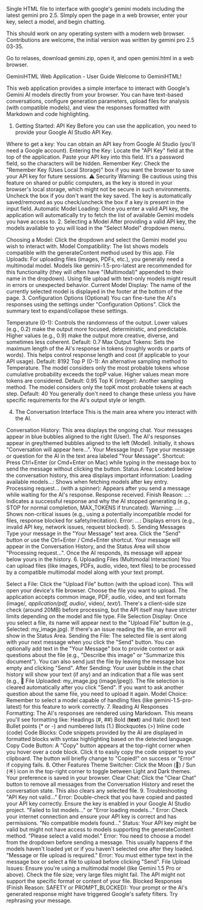 Single HTML file to interface with google's gemini models including the latest gemini pro 2.5. 
SImply open the page in a web browser, enter your key, select a model, and begin chatting.

This should work on any operating system with a modern web browser.
Contributions are welcome, the initial version was written by gemini pro 2.5 03-35.

Go to relases, download gemini.zip, open it, and open gemini.html in a web browser.

GeminiHTML Web Application - User Guide
Welcome to GeminiHTML!

This web application provides a simple interface to interact with Google's Gemini AI models directly from your browser. You can have text-based conversations, configure generation parameters, upload files for analysis (with compatible models), and view the responses formatted with Markdown and code highlighting.

1. Getting Started: API Key
Before you can use the application, you need to provide your Google AI Studio API Key.

Where to get a key: You can obtain an API key from Google AI Studio (you'll need a Google account).
Entering the Key:
Locate the "API Key" field at the top of the application.
Paste your API key into this field. It's a password field, so the characters will be hidden.
Remember Key:
Check the "Remember Key (Uses Local Storage)" box if you want the browser to save your API key for future sessions.
⚠️ Security Warning: Be cautious using this feature on shared or public computers, as the key is stored in your browser's local storage, which might not be secure in such environments. Uncheck the box if you don't want the key saved. The key is automatically saved/removed as you check/uncheck the box if a key is present in the input field.
Automatic Model Loading: Once you enter a valid API key, the application will automatically try to fetch the list of available Gemini models you have access to.
2. Selecting a Model
After providing a valid API key, the models available to you will load in the "Select Model" dropdown menu.

Choosing a Model: Click the dropdown and select the Gemini model you wish to interact with.
Model Compatibility:
The list shows models compatible with the generateContent method used by this app.
File Uploads: For uploading files (images, PDFs, etc.), you generally need a multimodal model. Models like gemini-1.5-pro-latest are recommended for this functionality (they will often have "(Multimodal)" appended to their name in the dropdown). Using file upload with text-only models might result in errors or unexpected behavior.
Current Model Display: The name of the currently selected model is displayed in the footer at the bottom of the page.
3. Configuration Options (Optional)
You can fine-tune the AI's responses using the settings under "Configuration Options". Click the summary text to expand/collapse these settings.

Temperature (0-1): Controls the randomness of the output.
Lower values (e.g., 0.2) make the output more focused, deterministic, and predictable.
Higher values (e.g., 0.9) make the output more creative, diverse, and sometimes less coherent.
Default: 0.7
Max Output Tokens: Sets the maximum length of the AI's response in tokens (roughly words or parts of words). This helps control response length and cost (if applicable to your API usage).
Default: 8192
Top P (0-1): An alternative sampling method to Temperature. The model considers only the most probable tokens whose cumulative probability exceeds the topP value. Higher values mean more tokens are considered.
Default: 0.95
Top K (integer): Another sampling method. The model considers only the topK most probable tokens at each step.
Default: 40
You generally don't need to change these unless you have specific requirements for the AI's output style or length.

4. The Conversation Interface
This is the main area where you interact with the AI.

Conversation History: This area displays the ongoing chat.
Your messages appear in blue bubbles aligned to the right (User).
The AI's responses appear in grey/themed bubbles aligned to the left (Model).
Initially, it shows "Conversation will appear here...".
Your Message Input:
Type your message or question for the AI in the text area labeled "Your Message".
Shortcut: Press Ctrl+Enter (or Cmd+Enter on Mac) while typing in the message box to send the message without clicking the button.
Status Area: Located below the conversation history, this area displays important information:
Loading available models...: Shows when fetching models after key entry.
Processing request... (with a spinner): Appears after you send a message while waiting for the AI's response.
Response received. Finish Reason: ...: Indicates a successful response and why the AI stopped generating (e.g., STOP for normal completion, MAX_TOKENS if truncated).
Warning: ...: Shows non-critical issues (e.g., using a potentially incompatible model for files, response blocked for safety/recitation).
Error: ...: Displays errors (e.g., invalid API key, network issues, request blocked).
5. Sending Messages
Type your message in the "Your Message" text area.
Click the "Send" button or use the Ctrl+Enter / Cmd+Enter shortcut.
Your message will appear in the Conversation History, and the Status Area will show "Processing request...".
Once the AI responds, its message will appear below yours in the history.
6. Uploading Files (Multimodal Interaction)
You can upload files (like images, PDFs, audio, video, text files) to be processed by a compatible multimodal model along with your text prompt.

Select a File:
Click the "Upload File" button (with the upload icon). This will open your device's file browser.
Choose the file you want to upload. The application accepts common image, PDF, audio, video, and text formats (image/*, application/pdf, audio/*, video/*, text/*).
There's a client-side size check (around 20MB) before processing, but the API itself may have stricter limits depending on the model and file type.
File Selection Display: Once you select a file, its name will appear next to the "Upload File" button (e.g., Selected: my_image.jpg). If there's an issue reading the file, an error will show in the Status Area.
Sending the File:
The selected file is sent along with your next message when you click the "Send" button.
You can optionally add text in the "Your Message" box to provide context or ask questions about the file (e.g., "Describe this image" or "Summarize this document").
You can also send just the file by leaving the message box empty and clicking "Send".
After Sending:
Your user bubble in the chat history will show your text (if any) and an indication that a file was sent (e.g., 📎 File Uploaded: my_image.jpg (image/jpeg)).
The file selection is cleared automatically after you click "Send". If you want to ask another question about the same file, you need to upload it again.
Model Choice: Remember to select a model capable of handling files (like gemini-1.5-pro-latest) for this feature to work correctly.
7. Reading AI Responses
Formatting: The AI's responses are rendered using Markdown. This means you'll see formatting like:
Headings (#, ##)
Bold (**text**) and Italic (*text*) text
Bullet points (* or -) and numbered lists (1.)
Blockquotes (>)
Inline code (code)
Code Blocks: Code snippets provided by the AI are displayed in formatted blocks with syntax highlighting based on the detected language.
Copy Code Button: A "Copy" button appears at the top-right corner when you hover over a code block. Click it to easily copy the code snippet to your clipboard. The button will briefly change to "Copied!" on success or "Error" if copying fails.
8. Other Features
Theme Switcher: Click the Moon (🌙) / Sun (☀️) icon in the top-right corner to toggle between Light and Dark themes. Your preference is saved in your browser.
Clear Chat: Click the "Clear Chat" button to remove all messages from the Conversation History and reset the conversation state. This also clears any selected file.
9. Troubleshooting
"API Key not valid..." Error: Double-check that you have copied and pasted your API key correctly. Ensure the key is enabled in your Google AI Studio project.
"Failed to list models..." or "Error loading models..." Error: Check your internet connection and ensure your API key is correct and has permissions.
"No compatible models found..." Status: Your API key might be valid but might not have access to models supporting the generateContent method.
"Please select a valid model." Error: You need to choose a model from the dropdown before sending a message. This usually happens if the models haven't loaded yet or if you haven't selected one after they loaded.
"Message or file upload is required." Error: You must either type text in the message box or select a file to upload before clicking "Send".
File Upload Issues: Ensure you're using a multimodal model (like Gemini 1.5 Pro or above). Check the file size; very large files might fail. The API might not support the specific format or content of your file.
Blocked Responses (Finish Reason: SAFETY or PROMPT_BLOCKED): Your prompt or the AI's generated response might have triggered Google's safety filters. Try rephrasing your message.
